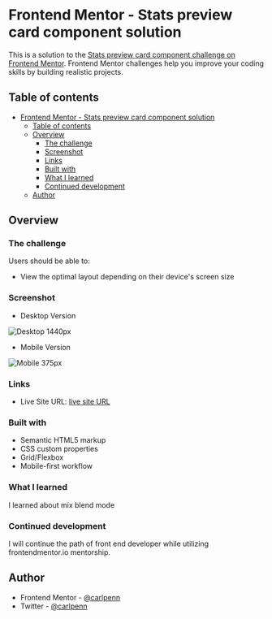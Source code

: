 # Frontend Mentor - Stats preview card component solution

This is a solution to the [Stats preview card component challenge on Frontend Mentor](https://www.frontendmentor.io/challenges/stats-preview-card-component-8JqbgoU62). Frontend Mentor challenges help you improve your coding skills by building realistic projects. 

## Table of contents

- [Frontend Mentor - Stats preview card component solution](#frontend-mentor---stats-preview-card-component-solution)
  - [Table of contents](#table-of-contents)
  - [Overview](#overview)
    - [The challenge](#the-challenge)
    - [Screenshot](#screenshot)
    - [Links](#links)
    - [Built with](#built-with)
    - [What I learned](#what-i-learned)
    - [Continued development](#continued-development)
  - [Author](#author)



## Overview

### The challenge

Users should be able to:

- View the optimal layout depending on their device's screen size

### Screenshot

- Desktop Version
  
![Desktop 1440px](./screenshot/desktop.png)

- Mobile Version 

![Mobile 375px](./screenshot/mobile.jpg)


### Links

- Live Site URL: [ live site URL]()


### Built with

- Semantic HTML5 markup
- CSS custom properties
- Grid/Flexbox
- Mobile-first workflow


### What I learned

I learned about mix blend mode


### Continued development

I will continue the path of front end developer while utilizing frontendmentor.io mentorship.


## Author

- Frontend Mentor - [@carlpenn]()
- Twitter - [@carlpenn]()


